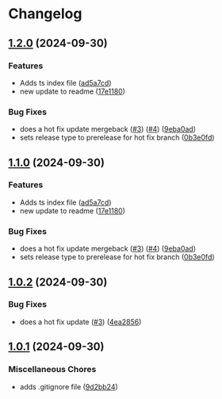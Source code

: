 # Changelog

## [1.2.0](https://github.com/jkingworking/release-demo/compare/v1.1.0...v1.2.0) (2024-09-30)


### Features

* Adds ts index file ([ad5a7cd](https://github.com/jkingworking/release-demo/commit/ad5a7cdb08896be27ca4d0bc228a008aa4a4224d))
* new update to readme ([17e1180](https://github.com/jkingworking/release-demo/commit/17e11802567f5dd35fd20b9e6485fc3b59604dba))


### Bug Fixes

* does a hot fix update mergeback ([#3](https://github.com/jkingworking/release-demo/issues/3)) ([#4](https://github.com/jkingworking/release-demo/issues/4)) ([9eba0ad](https://github.com/jkingworking/release-demo/commit/9eba0adbfedab88b675904ab2be16278eb0f4350))
* sets release type to prerelease for hot fix branch ([0b3e0fd](https://github.com/jkingworking/release-demo/commit/0b3e0fd5b1c53ddcbdda98767e7f9e6f85c19df0))

## [1.1.0](https://github.com/jkingworking/release-demo/compare/v1.0.1...v1.1.0) (2024-09-30)


### Features

* Adds ts index file ([ad5a7cd](https://github.com/jkingworking/release-demo/commit/ad5a7cdb08896be27ca4d0bc228a008aa4a4224d))
* new update to readme ([17e1180](https://github.com/jkingworking/release-demo/commit/17e11802567f5dd35fd20b9e6485fc3b59604dba))


### Bug Fixes

* does a hot fix update mergeback ([#3](https://github.com/jkingworking/release-demo/issues/3)) ([#4](https://github.com/jkingworking/release-demo/issues/4)) ([9eba0ad](https://github.com/jkingworking/release-demo/commit/9eba0adbfedab88b675904ab2be16278eb0f4350))
* sets release type to prerelease for hot fix branch ([0b3e0fd](https://github.com/jkingworking/release-demo/commit/0b3e0fd5b1c53ddcbdda98767e7f9e6f85c19df0))

## [1.0.2](https://github.com/jkingworking/release-demo/compare/v1.0.1...v1.0.2) (2024-09-30)


### Bug Fixes

* does a hot fix update ([#3](https://github.com/jkingworking/release-demo/issues/3)) ([4ea2856](https://github.com/jkingworking/release-demo/commit/4ea2856377d2591fb880f7c68d7de7d3ab6ae0d4))

## [1.0.1](https://github.com/jkingworking/release-demo/compare/junk-v1.0.0...junk-v1.0.1) (2024-09-30)


### Miscellaneous Chores

* adds .gitignore file ([9d2bb24](https://github.com/jkingworking/release-demo/commit/9d2bb245c081f75240649de729adacea304fb6d3))

